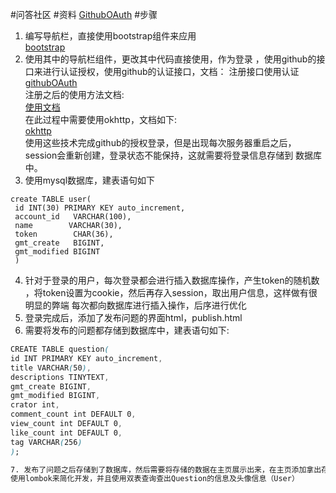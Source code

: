 #问答社区
#资料
[GithubOAuth](https://developer.github.com/apps/)
#步骤
1. 编写导航栏，直接使用bootstrap组件来应用  
[bootstrap](https://v3.bootcss.com/components/)
2. 使用其中的导航栏组件，更改其中代码直接使用，作为登录
，使用github的接口来进行认证授权，使用github的认证接口，文档：
注册接口使用认证  
[githubOAuth](https://developer.github.com/apps/building-oauth-apps/creating-an-oauth-app/)  
注册之后的使用方法文档:  
[使用文档](https://developer.github.com/apps/building-oauth-apps/authorizing-oauth-apps/)  
在此过程中需要使用okhttp，文档如下:  
[okhttp](https://square.github.io/okhttp/)  
使用这些技术完成github的授权登录，但是出现每次服务器重启之后，session会重新创建，登录状态不能保持，这就需要将登录信息存储到
数据库中。
3. 使用mysql数据库，建表语句如下  
```$xslt
create TABLE user(
 id INT(30) PRIMARY KEY auto_increment,
 account_id   VARCHAR(100),
 name        VARCHAR(30),
 token        CHAR(36),
 gmt_create   BIGINT,
 gmt_modified BIGINT
 )
```
4. 针对于登录的用户，每次登录都会进行插入数据库操作，产生token的随机数
，将token设置为cookie，然后再存入session，取出用户信息，这样做有很明显的弊端
每次都向数据库进行插入操作，后序进行优化
5. 登录完成后，添加了发布问题的界面html，publish.html
6. 需要将发布的问题都存储到数据库中，建表语句如下:  
```css
CREATE TABLE question(
id INT PRIMARY KEY auto_increment,
title VARCHAR(50),
descriptions TINYTEXT,
gmt_create BIGINT,
gmt_modified BIGINT,
crator int,
comment_count int DEFAULT 0,
view_count int DEFAULT 0,
like_count int DEFAULT 0,
tag VARCHAR(256)
);

7. 发布了问题之后存储到了数据库，然后需要将存储的数据在主页展示出来，在主页添加拿出存储的数据的方法，对主页进行修改
使用lombok来简化开发，并且使用双表查询查出Question的信息及头像信息（User）



